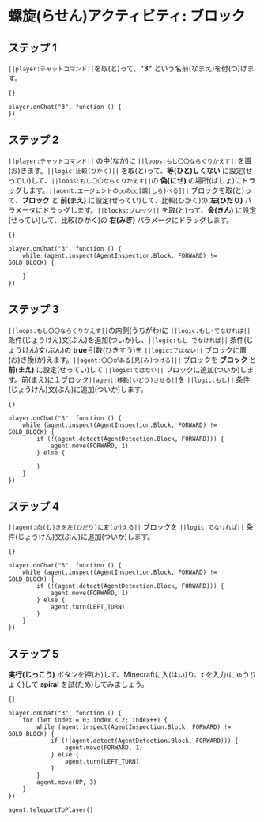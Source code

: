 # 螺旋(らせん)アクティビティ: ブロック

## ステップ 1
``||player:チャットコマンド||``を取(と)って、**"3"** という名前(なまえ)を付(つ)けます。

```template
{}
```

```blocks
player.onChat("3", function () {
})
```

## ステップ 2

``||player:チャットコマンド||`` の中(なか)に ``||loops:もし〇〇ならくりかえす||``を置(お)きます。``||logic:比較(ひかく)||`` を取(と)って、**等(ひと)しくない** に設定(せってい)して、``||loops:もし〇〇ならくりかえす||``の **偽(にせ)** の場所(ばしょ)にドラッグします。``||agent:エージェントの○○の○○[調(しら)べる]||`` ブロックを取(と)って、**ブロック** と **前(まえ)** に設定(せってい)して、比較(ひかく)の **左(ひだり)** パラメータにドラッグします。``||blocks:ブロック||`` を取(と)って、**金(きん)** に設定(せってい)して、比較(ひかく)の **右(みぎ)** パラメータにドラッグします。

```template
{}
```

```blocks
player.onChat("3", function () {
    while (agent.inspect(AgentInspection.Block, FORWARD) != GOLD_BLOCK) {
    	
    }
})
```

## ステップ 3

``||loops:もし〇〇ならくりかえす||``の内側(うちがわ)に ``||logic:もし-でなければ||`` 条件(じょうけん)文(ぶん)を追加(ついか)し、``||logic:もし-でなければ||`` 条件(じょうけん)文(ぶん)の **true** 引数(ひきすう)を ``||logic:ではない||`` ブロックに置(お)き換(か)えます。``||agent:〇〇がある[見(み)つける]||`` ブロックを **ブロック** と **前(まえ)** に設定(せってい)して ``||logic:ではない||`` ブロックに追加(ついか)します。前(まえ)に１ブロック``||agent:移動(いどう)させる||``を ``||logic:もし||`` 条件(じょうけん)文(ぶん)に追加(ついか)します。

```template
{}
```

```blocks
player.onChat("3", function () {
    while (agent.inspect(AgentInspection.Block, FORWARD) != GOLD_BLOCK) {
        if (!(agent.detect(AgentDetection.Block, FORWARD))) {
            agent.move(FORWARD, 1)
        } else {
        	
        }
    }
})
```

## ステップ 4

``||agent:向(む)きを左(ひだり)に変(か)える||`` ブロックを ``||logic:でなければ||`` 条件(じょうけん)文(ぶん)に追加(ついか)します。

```template
{}
```

```blocks
player.onChat("3", function () {
    while (agent.inspect(AgentInspection.Block, FORWARD) != GOLD_BLOCK) {
        if (!(agent.detect(AgentDetection.Block, FORWARD))) {
            agent.move(FORWARD, 1)
        } else {
            agent.turn(LEFT_TURN)
        }
    }
})
```

## ステップ 5
**実行(じっこう)** ボタンを押(お)して、Minecraftに入(はい)り、**t** を入力(にゅうりょく)して **spiral** を試(ため)してみましょう。

```template
{}
```

```blocks
player.onChat("3", function () { 
    for (let index = 0; index < 2; index++) { 
        while (agent.inspect(AgentInspection.Block, FORWARD) != GOLD_BLOCK) { 
            if (!(agent.detect(AgentDetection.Block, FORWARD))) { 
                agent.move(FORWARD, 1) 
            } else { 
                agent.turn(LEFT_TURN) 
            } 
        } 
        agent.move(UP, 3) 
    } 
}) 
```
```ghost
agent.teleportToPlayer()
```
